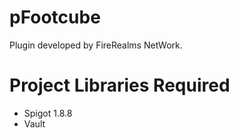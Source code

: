 # pFootcube
Plugin developed by FireRealms NetWork.

# Project Libraries Required
- Spigot 1.8.8
- Vault
